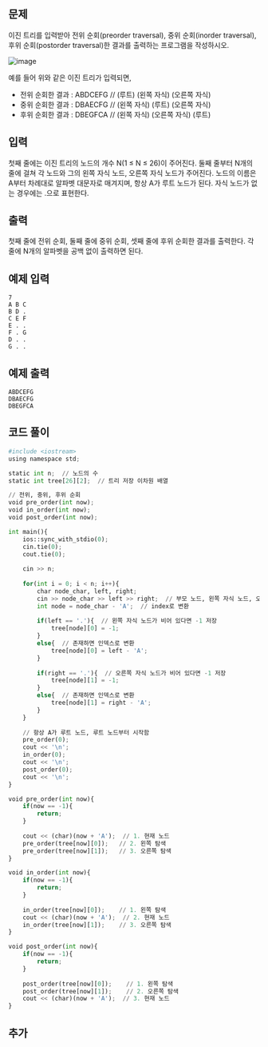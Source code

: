## 문제 
이진 트리를 입력받아 전위 순회(preorder traversal), 중위 순회(inorder traversal), 후위 순회(postorder traversal)한 결과를 출력하는 프로그램을 작성하시오.

![image](https://github.com/khw274/Coding-Test/assets/125671828/615dca83-b91c-458c-988d-381a2a9950b2)

예를 들어 위와 같은 이진 트리가 입력되면,

- 전위 순회한 결과 : ABDCEFG // (루트) (왼쪽 자식) (오른쪽 자식)
- 중위 순회한 결과 : DBAECFG // (왼쪽 자식) (루트) (오른쪽 자식)
- 후위 순회한 결과 : DBEGFCA // (왼쪽 자식) (오른쪽 자식) (루트)
## 입력
첫째 줄에는 이진 트리의 노드의 개수 N(1 ≤ N ≤ 26)이 주어진다. 둘째 줄부터 N개의 줄에 걸쳐 각 노드와 그의 왼쪽 자식 노드, 오른쪽 자식 노드가 주어진다. 노드의 이름은 A부터 차례대로 알파벳 대문자로 매겨지며, 항상 A가 루트 노드가 된다. 자식 노드가 없는 경우에는 .으로 표현한다.


## 출력
첫째 줄에 전위 순회, 둘째 줄에 중위 순회, 셋째 줄에 후위 순회한 결과를 출력한다. 각 줄에 N개의 알파벳을 공백 없이 출력하면 된다.


## 예제 입력 
```
7
A B C
B D .
C E F
E . .
F . G
D . .
G . .
```

## 예제 출력  
```
ABDCEFG
DBAECFG
DBEGFCA
```
## 코드 풀이
```python
#include <iostream>
using namespace std;

static int n;  // 노드의 수
static int tree[26][2];  // 트리 저장 이차원 배열

// 전위, 중위, 후위 순회
void pre_order(int now);
void in_order(int now);
void post_order(int now);

int main(){
    ios::sync_with_stdio(0);
    cin.tie(0);
    cout.tie(0);
    
    cin >> n;
    
    for(int i = 0; i < n; i++){
        char node_char, left, right;
        cin >> node_char >> left >> right;  // 부모 노드, 왼쪽 자식 노드, 오른쪽 자식 노드
        int node = node_char - 'A';  // index로 변환
        
        if(left == '.'){  // 왼쪽 자식 노드가 비어 있다면 -1 저장
            tree[node][0] = -1;
        }
        else{  // 존재하면 인덱스로 변환
            tree[node][0] = left - 'A';  
        }
        
        if(right == '.'){  // 오른쪽 자식 노드가 비어 있다면 -1 저장
            tree[node][1] = -1;
        }
        else{  // 존재하면 인덱스로 변환
            tree[node][1] = right - 'A';
        }
    }
    
    // 항상 A가 루트 노드, 루트 노드부터 시작함
    pre_order(0);  
    cout << '\n';
    in_order(0);
    cout << '\n';
    post_order(0);
    cout << '\n';
}

void pre_order(int now){
    if(now == -1){  
        return;
    }
    
    cout << (char)(now + 'A');  // 1. 현재 노드
    pre_order(tree[now][0]);   // 2. 왼쪽 탐색
    pre_order(tree[now][1]);   // 3. 오른쪽 탐색
}

void in_order(int now){
    if(now == -1){
        return;
    }
    
    in_order(tree[now][0]);    // 1. 왼쪽 탐색
    cout << (char)(now + 'A');  // 2. 현재 노드
    in_order(tree[now][1]);    // 3. 오른쪽 탐색
}

void post_order(int now){
    if(now == -1){
        return;
    }
    
    post_order(tree[now][0]);    // 1. 왼쪽 탐색
    post_order(tree[now][1]);    // 2. 오른쪽 탐색
    cout << (char)(now + 'A');  // 3. 현재 노드
}
```
## 추가
